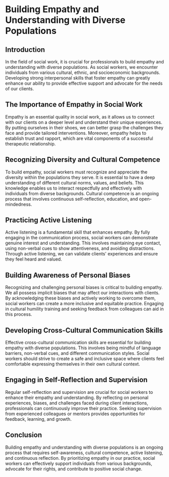 Building Empathy and Understanding with Diverse Populations
======================================================================

Introduction
------------

In the field of social work, it is crucial for professionals to build empathy and understanding with diverse populations. As social workers, we encounter individuals from various cultural, ethnic, and socioeconomic backgrounds. Developing strong interpersonal skills that foster empathy can greatly enhance our ability to provide effective support and advocate for the needs of our clients.

The Importance of Empathy in Social Work
----------------------------------------

Empathy is an essential quality in social work, as it allows us to connect with our clients on a deeper level and understand their unique experiences. By putting ourselves in their shoes, we can better grasp the challenges they face and provide tailored interventions. Moreover, empathy helps to establish trust and rapport, which are vital components of a successful therapeutic relationship.

Recognizing Diversity and Cultural Competence
---------------------------------------------

To build empathy, social workers must recognize and appreciate the diversity within the populations they serve. It is essential to have a deep understanding of different cultural norms, values, and beliefs. This knowledge enables us to interact respectfully and effectively with individuals from diverse backgrounds. Cultural competence is an ongoing process that involves continuous self-reflection, education, and open-mindedness.

Practicing Active Listening
---------------------------

Active listening is a fundamental skill that enhances empathy. By fully engaging in the communication process, social workers can demonstrate genuine interest and understanding. This involves maintaining eye contact, using non-verbal cues to show attentiveness, and avoiding distractions. Through active listening, we can validate clients' experiences and ensure they feel heard and valued.

Building Awareness of Personal Biases
-------------------------------------

Recognizing and challenging personal biases is critical to building empathy. We all possess implicit biases that may affect our interactions with clients. By acknowledging these biases and actively working to overcome them, social workers can create a more inclusive and equitable practice. Engaging in cultural humility training and seeking feedback from colleagues can aid in this process.

Developing Cross-Cultural Communication Skills
----------------------------------------------

Effective cross-cultural communication skills are essential for building empathy with diverse populations. This involves being mindful of language barriers, non-verbal cues, and different communication styles. Social workers should strive to create a safe and inclusive space where clients feel comfortable expressing themselves in their own cultural context.

Engaging in Self-Reflection and Supervision
-------------------------------------------

Regular self-reflection and supervision are crucial for social workers to enhance their empathy and understanding. By reflecting on personal experiences, biases, and challenges faced during client interactions, professionals can continuously improve their practice. Seeking supervision from experienced colleagues or mentors provides opportunities for feedback, learning, and growth.

Conclusion
----------

Building empathy and understanding with diverse populations is an ongoing process that requires self-awareness, cultural competence, active listening, and continuous reflection. By prioritizing empathy in our practice, social workers can effectively support individuals from various backgrounds, advocate for their rights, and contribute to positive social change.
